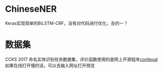 # ChineseNER
Keras实现简单的BiLSTM-CRF，没有对代码进行优化，丑的一？
# 数据集
CCKS 2017 命名实体识别任务数据集，评价函数使用的是网上开源程序[conlleval](https://github.com/spyysalo/conlleval.py)   
如果在线打开慢的话，可以去[](https://nbviewer.jupyter.org/)输入网址打开预览
